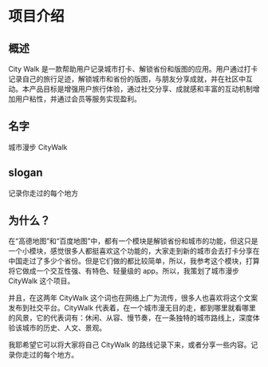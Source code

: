 # 项目介绍

## 概述

City Walk 是一款帮助用户记录城市打卡、解锁省份和版图的应用。用户通过打卡记录自己的旅行足迹，解锁城市和省份的版图，与朋友分享成就，并在社区中互动。本产品目标是增强用户旅行体验，通过社交分享、成就感和丰富的互动机制增加用户粘性，并通过会员等服务实现盈利。

## 名字

城市漫步 CityWalk

## slogan

记录你走过的每个地方

## 为什么？

在“高德地图”和“百度地图”中，都有一个模块是解锁省份和城市的功能，但这只是一个小模块，感觉很多人都挺喜欢这个功能的，大家走到新的城市会去打卡分享在中国走过了多少个省份。但是它们做的都比较简单，所以，我参考这个模块，打算将它做成一个交互性强、有特色、轻量级的 app。所以，我策划了城市漫步 CityWalk 这个项目。

并且，在这两年 CityWalk 这个词也在网络上广为流传，很多人也喜欢将这个文案发布到社交平台。CityWalk 代表着，在一个城市漫无目的走，都到哪里就看哪里的风景，它的代表词有：休闲、从容、慢节奏，在一条独特的城市路线上，深度体验该城市的历史、人文、景观。

我耶希望它可以将大家将自己 CityWalk 的路线记录下来，或者分享一些内容。记录你走过的每个地方。
